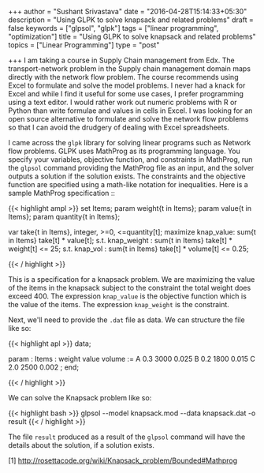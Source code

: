 +++
author = "Sushant Srivastava"
date = "2016-04-28T15:14:33+05:30"
description = "Using GLPK to solve knapsack and related problems"
draft = false
keywords = ["glpsol", "glpk"]
tags = ["linear programming", "optimization"]
title = "Using GLPK to solve knapsack and related problems"
topics = ["Linear Programming"]
type = "post"

+++
I am taking a course in Supply Chain management from Edx. The transport-network problem in the Supply chain management domain maps
directly with the network flow problem. The course recommends using Excel to formulate and solve the model problems.
I never had a knack for Excel and while I find it useful for some use cases, I prefer programming using a text editor. I would rather work out numeric problems with R or Python than write formulae and values in cells in Excel. I was looking for an open source alternative to formulate and solve the network flow problems so that I can avoid the drudgery of dealing with Excel spreadsheets.

I came across the `glpk` library for solving linear programs such as Network flow problems. GLPK uses MathProg as its programming
language. You specify your variables, objective function, and constraints in MathProg, run the `glpsol` command providing the MathProg file as
an input, and the solver outputs a solution if the solution exists. The constraints and the objective function are specified using a math-like
notation for inequalities. Here is a sample MathProg specification ::

{{< highlight ampl >}}
  set Items;
  param weight{t in Items};
  param value{t in Items};
  param quantity{t in Items};

  var take{t in Items}, integer, >=0, <=quantity[t];
  maximize knap_value: sum{t in Items} take[t] * value[t];
  s.t. knap_weight : sum{t in Items} take[t] * weight[t] <= 25;
  s.t. knap_vol    : sum{t in Items} take[t] * volume[t] <= 0.25;


 {{< / highlight >}}

This is a specification for a knapsack problem. We are maximizing the value of the items in the knapsack subject to the constraint the total weight does exceed 400.
The expression `knap_value` is the objective function which is the value of the items. The expression `knap_weight` is the constraint.

Next, we'll need to provide the `.dat` file as data. We can structure the file like so:

{{< highlight apl >}}
data;

param : Items   : weight   value     volume :=
         A      0.3        3000      0.025
         B      0.2	       1800	     0.015
         C		  2.0	       2500      0.002
;
end;

 {{< / highlight >}}

We can solve the Knapsack problem like so:

 {{< highlight bash >}}
    glpsol --model knapsack.mod --data knapsack.dat -o result
 {{< / highlight >}}

The file `result` produced as a result of the `glpsol` command will have the details about the solution, if a solution exists.


[1] http://rosettacode.org/wiki/Knapsack_problem/Bounded#Mathprog
